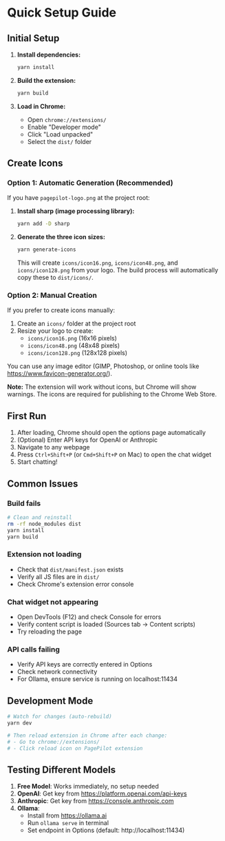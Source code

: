 # Quick Setup Guide

## Initial Setup

1. **Install dependencies:**
   ```bash
   yarn install
   ```

2. **Build the extension:**
   ```bash
   yarn build
   ```

3. **Load in Chrome:**
   - Open `chrome://extensions/`
   - Enable "Developer mode"
   - Click "Load unpacked"
   - Select the `dist/` folder

## Create Icons

### Option 1: Automatic Generation (Recommended)

If you have `pagepilot-logo.png` at the project root:

1. **Install sharp (image processing library):**
   ```bash
   yarn add -D sharp
   ```

2. **Generate the three icon sizes:**
   ```bash
   yarn generate-icons
   ```

   This will create `icons/icon16.png`, `icons/icon48.png`, and `icons/icon128.png` from your logo. The build process will automatically copy these to `dist/icons/`.

### Option 2: Manual Creation

If you prefer to create icons manually:

1. Create an `icons/` folder at the project root
2. Resize your logo to create:
   - `icons/icon16.png` (16x16 pixels)
   - `icons/icon48.png` (48x48 pixels)
   - `icons/icon128.png` (128x128 pixels)

You can use any image editor (GIMP, Photoshop, or online tools like https://www.favicon-generator.org/).

**Note:** The extension will work without icons, but Chrome will show warnings. The icons are required for publishing to the Chrome Web Store.

## First Run

1. After loading, Chrome should open the options page automatically
2. (Optional) Enter API keys for OpenAI or Anthropic
3. Navigate to any webpage
4. Press `Ctrl+Shift+P` (or `Cmd+Shift+P` on Mac) to open the chat widget
5. Start chatting!

## Common Issues

### Build fails
```bash
# Clean and reinstall
rm -rf node_modules dist
yarn install
yarn build
```

### Extension not loading
- Check that `dist/manifest.json` exists
- Verify all JS files are in `dist/`
- Check Chrome's extension error console

### Chat widget not appearing
- Open DevTools (F12) and check Console for errors
- Verify content script is loaded (Sources tab → Content scripts)
- Try reloading the page

### API calls failing
- Verify API keys are correctly entered in Options
- Check network connectivity
- For Ollama, ensure service is running on localhost:11434

## Development Mode

```bash
# Watch for changes (auto-rebuild)
yarn dev

# Then reload extension in Chrome after each change:
# - Go to chrome://extensions/
# - Click reload icon on PagePilot extension
```

## Testing Different Models

1. **Free Model**: Works immediately, no setup needed
2. **OpenAI**: Get key from https://platform.openai.com/api-keys
3. **Anthropic**: Get key from https://console.anthropic.com
4. **Ollama**: 
   - Install from https://ollama.ai
   - Run `ollama serve` in terminal
   - Set endpoint in Options (default: http://localhost:11434)

